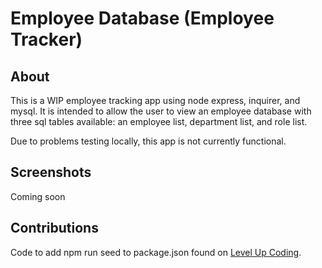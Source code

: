 # Employee Database (Employee Tracker)

## About

This is a WIP employee tracking app using node express, inquirer, and mysql. It is intended to allow the user to view an employee database with three sql tables available: an employee list, department list, and role list. 

Due to problems testing locally, this app is not currently functional. 

## Screenshots

Coming soon

## Contributions

Code to add npm run seed to package.json found on [Level Up Coding](https://levelup.gitconnected.com/database-seeding-in-node-js-2b2eec5bfaa1).

